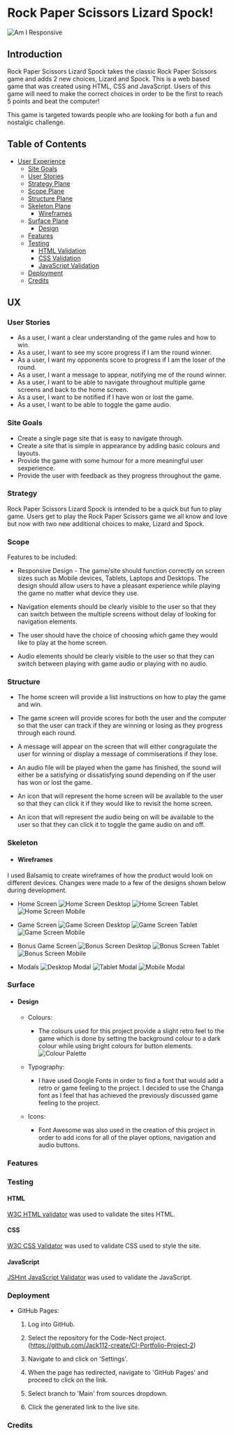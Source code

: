 # Rock Paper Scissors Lizard Spock!

![Am I Responsive](assets/mockup/responsive.png)

## Introduction
Rock Paper Scissors Lizard Spock takes the classic Rock Paper Scissors game and adds 2 new choices, Lizard and Spock. This is a web based game that was created using HTML, CSS and JavaScript. Users of this game will need to make the correct choices in order to be the first to reach 5 points and beat the computer!

This game is targeted towards people who are looking for both a fun and nostalgic challenge.

## Table of Contents

* [User Experience](#Introduction)
    * [Site Goals](#Site-Goals)
    * [User Stories](#User-Stories)
    * [Strategy Plane](#Strategy)
    * [Scope Plane](#Scope)
    * [Structure Plane](#Structure)
    * [Skeleton Plane](#Skeleton)
        * [Wireframes](#Wireframes)
    * [Surface Plane](#Surface)
        * [Design](#Design)
    * [Features](#Features)
    * [Testing](#Testing)
        * [HTML Validation](#HTML)
        * [CSS Validation](#CSS)
        * [JavaScript Validation](#JavaScript)
    * [Deployment](#Deployment)
    * [Credits](#Credits)
    
## UX

### User Stories

* As a user, I want a clear understanding of the game rules and how to win.
* As a user, I want to see my score progress if I am the round winner.
* As a user, I want my opponents score to progress if I am the loser of the round.
* As a user, I want a message to appear, notifying me of the round winner.
* As a user, I want to be able to navigate throughout multiple game screens and back to the home screen.
* As a user, I want to be notified if I have won or lost the game.
* As a user, I want to be able to toggle the game audio.

### Site Goals

* Create a single page site that is easy to navigate through.
* Create a site that is simple in appearance by adding basic colours and layouts.
* Provide the game with some humour for a more meaningful user sexperience.
* Provide the user with feedback as they progress throughout the game.


### Strategy
Rock Paper Scissors Lizard Spock is intended to be a quick but fun to play game. Users get to play the Rock Paper Scissors game we all know and love but now with two new additional choices to make, Lizard and Spock.

### Scope

Features to be included:

* Responsive Design - The game/site should function correctly on screen sizes such as Mobile devices, Tablets, Laptops and Desktops. The design should allow users to have a pleasant experience while playing the game no matter what device they use.

* Navigation elements should be clearly visible to the user so that they can switch between the multiple screens without delay of looking for navigation elements.

* The user should have the choice of choosing which game they would like to play at the home screen.

* Audio elements should be clearly visible to the user so that they can switch between playing with game audio or playing with no audio.

### Structure

* The home screen will provide a list instructions on how to play the game and win.

* The game screen will provide scores for both the user and the computer so that the user can track if they are winning or losing as they progress through each round.

* A message will appear on the screen that will either congragulate the user for winning or display a message of commiserations if they lose.

* An audio file will be played when the game has finished, the sound will either be a satisfying or dissatisfying sound depending on if the user has won or lost the game.

* An icon that will represent the home screen will be available to the user so that they can click it if they would like to revisit the home screen.

* An icon that will represent the audio being on will be available to the user so that they can click it to toggle the game audio on and off.

### Skeleton

* #### Wireframes

I used Balsamiq to create wireframes of how the product would look on different devices. Changes were made to a few of the designs shown below during development.

* Home Screen
![Home Screen Desktop](/assets/wireframes/desktop-home-view.png)
![Home Screen Tablet](/assets/wireframes/tablet-home-view.png)
![Home Screen Mobile](/assets/wireframes/mobile-home-view.png)

* Game Screen
![Game Screen Desktop](assets/wireframes/desktop-game-view.png)
![Game Screen Tablet](assets/wireframes/tablet-game-view.png)
![Game Screen Mobile](assets/wireframes/mobile-game-view.png)

* Bonus Game Screen
![Bonus Screen Desktop](assets/wireframes/desktop-bonus.png)
![Bonus Screen Tablet](assets/wireframes/tablet-bonus.png)
![Bonus Screen Mobile](assets/wireframes/mobile-bonus.png)

* Modals
![Desktop Modal](assets/wireframes/desktop-modal.png)
![Tablet Modal](assets/wireframes/tablet-modal.png)
![Mobile Modal](assets/wireframes/mobile-modal.png)

### Surface

* #### Design

    * Colours:

        - The colours used for this project provide a slight retro feel to the game which is done by setting the background colour to a dark colour while using bright colours for button elements.
         ![Colour Palette](assets/design/colour-palette.png)

    * Typography:

        - I have used Google Fonts in order to find a font that would add a retro or game feeling to the project. I decided to use the Changa font as I feel that has achieved the previously discussed game feeling to the project.

    * Icons:

        - Font Awesome was also used in the creation of this project in order to add icons for all of the player options, navigation and audio buttons.

### Features



### Testing

#### HTML

<!-- Still to be tested -->
[W3C HTML validator](https://validator.w3.org/#validate_by_input) was used to validate the sites HTML. 

#### CSS

[W3C CSS Validator](https://jigsaw.w3.org/css-validator/validator) was used to validate CSS used to style the site.

#### JavaScript

[JSHint JavaScript Validator](https://jshint.com/) was used to validate the JavaScript.

### Deployment

* GitHub Pages:

    1. Log into GitHub.

    2. Select the repository for the Code-Nect project. (https://github.com/Jack112-create/CI-Portfolio-Project-2)

    3. Navigate to and click on 'Settings'.

    4. When the page has redirected, navigate to 'GitHub Pages' and proceed to click on the link.

    5. Select branch to 'Main' from sources dropdown.

    6. Click the generated link to the live site.


### Credits